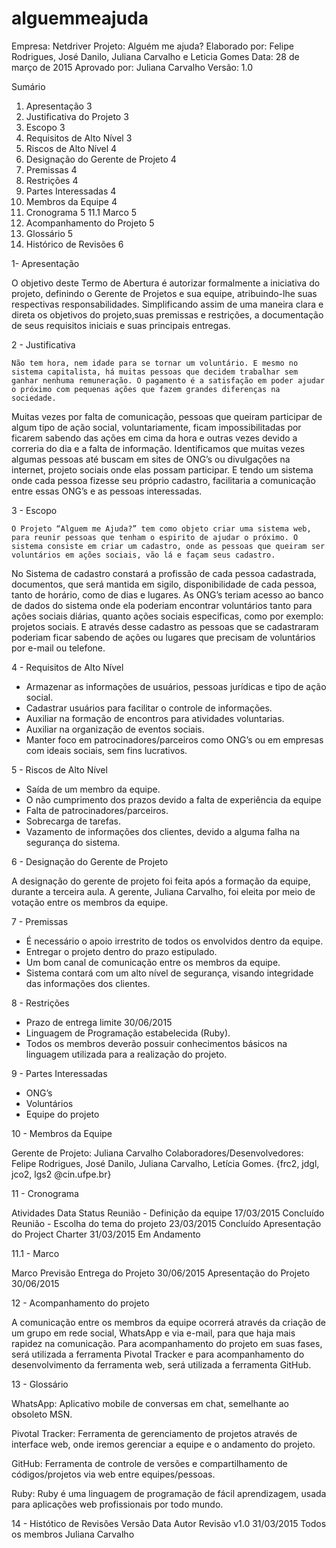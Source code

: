 # alguemmeajuda

Empresa: Netdriver
Projeto: Alguém me ajuda?
Elaborado por: Felipe Rodrigues, José Danilo, Juliana Carvalho e Leticia Gomes
Data: 28 de março de 2015
Aprovado por:  Juliana Carvalho
Versão: 1.0


Sumário

1. Apresentação                       3
2. Justificativa do Projeto           3
3. Escopo                             3
4. Requisitos de Alto Nível           3
5. Riscos de Alto Nível               4
6. Designação do Gerente de Projeto   4
7. Premissas                          4
8. Restrições                         4
9. Partes Interessadas                4
10. Membros da Equipe                 4
11. Cronograma                        5
11.1 Marco                            5
12. Acompanhamento do Projeto         5
13. Glossário                         5
14. Histórico de Revisões             6

1- Apresentação

  O objetivo deste Termo de Abertura é autorizar formalmente a iniciativa do projeto, definindo o Gerente de Projetos e sua equipe, atribuindo-lhe suas respectivas responsabilidades. Simplificando assim de uma maneira clara e direta os objetivos do projeto,suas premissas e restrições, a documentação de seus requisitos iniciais e suas principais entregas.

2 - Justificativa
	
	Não tem hora, nem idade para se tornar um voluntário. E mesmo no sistema capitalista, há muitas pessoas que decidem trabalhar sem ganhar nenhuma remuneração. O pagamento é a satisfação em poder ajudar o próximo com pequenas ações que fazem grandes diferenças na sociedade. 
  Muitas vezes por falta de comunicação, pessoas que queiram participar de algum tipo de ação social, voluntariamente, ficam impossibilitadas por ficarem sabendo das ações em cima da hora e outras vezes devido a correria do dia e a falta de informação.
  Identificamos que muitas vezes algumas pessoas até buscam em sites de ONG’s ou divulgações na internet, projeto sociais onde elas possam participar. E tendo um sistema  onde cada pessoa fizesse seu próprio cadastro, facilitaria a comunicação entre essas ONG’s e as pessoas interessadas. 


3 - Escopo
	
	O Projeto “Alguem me Ajuda?” tem como objeto criar uma sistema web, para reunir pessoas que tenham o espirito de ajudar o próximo. O sistema consiste em criar um cadastro, onde as pessoas que queiram ser voluntários em ações sociais, vão lá e façam seus cadastro. 
  No Sistema de cadastro constará a profissão de cada pessoa cadastrada, documentos, que será mantida em sigilo, disponibilidade de cada pessoa, tanto de horário, como de dias e lugares. As ONG’s teriam acesso ao banco de dados do sistema onde ela poderiam encontrar voluntários tanto para ações sociais diárias, quanto ações sociais especificas, como por exemplo: projetos sociais. E através desse cadastro as pessoas que se cadastraram poderiam ficar sabendo de ações ou lugares que precisam de voluntários por e-mail ou telefone.

4 - Requisitos de Alto Nível

- Armazenar as informações de usuários, pessoas jurídicas e tipo de ação social.
- Cadastrar usuários para facilitar o controle de informações.
- Auxiliar na formação de encontros para atividades voluntarias.
- Auxiliar na organização de eventos sociais.
- Manter foco em patrocinadores/parceiros como ONG’s ou em empresas com ideais sociais, sem fins lucrativos.

5 - Riscos de Alto Nível

- Saída de um membro da equipe.
- O não cumprimento dos prazos devido a falta de experiência da equipe 
- Falta de patrocinadores/parceiros.
- Sobrecarga de tarefas.
- Vazamento de informações dos clientes, devido a alguma falha na segurança do sistema.
 
6 - Designação do Gerente de Projeto

  A designação do gerente de projeto foi feita após a formação da equipe, durante a terceira aula. A gerente, Juliana Carvalho, foi eleita por meio de votação entre os membros da equipe.

7 - Premissas 

- É necessário o apoio irrestrito de todos os envolvidos dentro da equipe. 
- Entregar o projeto dentro do prazo estipulado.
- Um bom canal de comunicação entre os membros da equipe.
- Sistema contará com um alto nível de segurança, visando integridade das informações dos clientes. 

8 - Restrições

- Prazo de entrega limite 30/06/2015
- Linguagem de Programação estabelecida (Ruby).
- Todos os membros deverão possuir conhecimentos básicos na linguagem utilizada para a realização do projeto.

9 - Partes Interessadas

- ONG’s
- Voluntários
- Equipe do projeto

10 - Membros da Equipe

Gerente de Projeto: Juliana Carvalho
Colaboradores/Desenvolvedores: Felipe Rodrigues, José Danilo, Juliana Carvalho, Letícia Gomes. {frc2, jdgl, jco2, lgs2 @cin.ufpe.br}


11 - Cronograma

Atividades                                Data                      Status
Reunião - Definição da equipe           17/03/2015                  Concluído
Reunião - Escolha do tema do projeto    23/03/2015                  Concluído
Apresentação do Project Charter         31/03/2015                  Em Andamento

11.1 - Marco

Marco                                             Previsão
Entrega do Projeto                                30/06/2015
Apresentação do Projeto                           30/06/2015


12 - Acompanhamento do projeto

  A comunicação entre os membros da equipe ocorrerá através da criação de um grupo em rede social, WhatsApp e via e-mail, para que haja mais rapidez na comunicação.
  Para acompanhamento do projeto em suas fases, será utilizada a ferramenta Pivotal Tracker e para acompanhamento do desenvolvimento da ferramenta web, será utilizada a ferramenta GitHub.

13 - Glossário

WhatsApp: Aplicativo mobile de conversas em chat, semelhante ao obsoleto MSN.

Pivotal Tracker: Ferramenta de gerenciamento de projetos através de interface web, onde iremos gerenciar a equipe e o andamento do projeto.

GitHub: Ferramenta de controle de versões e compartilhamento de códigos/projetos via web entre equipes/pessoas.

Ruby: Ruby é uma linguagem de programação de fácil aprendizagem, usada para aplicações web profissionais por todo mundo.


14 - Histótico de Revisões
Versão                          Data                    Autor                     Revisão
v1.0                          31/03/2015            Todos os membros          Juliana Carvalho

